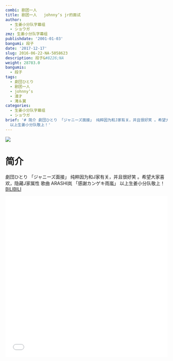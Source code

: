 ```yaml
---
combi: 剧团一人
title: 剧团一人   johnny‘s jr的面试
author:
  - 生姜小分队字幕组
  - ショウガ
zmz: 生姜小分队字幕组
publishdate: '2001-01-03'
bangumi: 段子
date: '2017-12-17'
slug: 2016-06-22-NA-5058623
description: 段子&#8226;NA
weight: 28783.0
bangumis:
  - 段子
tags:
  - 劇団ひとり
  - 剧团一人
  - johnny‘s
  - 漫才
  - 滝＆翼
categories:
  - 生姜小分队字幕组
  - ショウガ
brief: '# 简介 劇団ひとり 「ジャニーズ面接」 纯粹因为和J家有关，并且很好笑 。希望大家喜欢，隐藏J家属性 歌曲 ARASHI岚 「感謝カンゲキ雨嵐」
  以上生姜小分队敬上！'
---
```

![](https://i.imgur.com/1b084Lr.png)
# 简介  
劇団ひとり  「ジャニーズ面接」
纯粹因为和J家有关，并且很好笑 。希望大家喜欢，隐藏J家属性
歌曲 ARASHI岚 「感謝カンゲキ雨嵐」
以上生姜小分队敬上！ 
  [BILIBILI](https://www.bilibili.com/video/av5058623/)

<div class="vcontainer">  <iframe class="video" src="//www.bilibili.com/blackboard/player.html?aid=5058623" width="100%" height="500" frameborder="0" allowfullscreen="allowfullscreen"></iframe></div>
